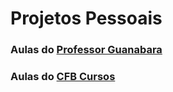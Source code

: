 # Projetos Pessoais
### Aulas do <a href="https://www.youtube.com/c/CursoemVídeo">Professor Guanabara</a>
### Aulas do <a href="https://www.youtube.com/@cfbcursos/featured">CFB Cursos</a>
